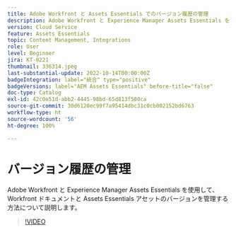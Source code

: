 ```yaml
---
title: Adobe Workfront と Assets Essentials でのバージョン履歴の管理
description: Adobe Workfront と Experience Manager Assets Essentials を使用して、Workfront ドキュメントと Assets Essentials アセットのバージョンを管理する方法について説明します。
version: Cloud Service
feature: Assets Essentials
topic: Content Management, Integrations
role: User
level: Beginner
jira: KT-8221
thumbnail: 336314.jpeg
last-substantial-update: 2022-10-14T00:00:00Z
badgeIntegration: label="統合" type="positive"
badgeVersions: label="AEM Assets Essentials" before-title="false"
doc-type: Catalog
exl-id: 42c0e51d-abb2-4445-98bd-65d813f580ca
source-git-commit: 30d6120ec99f7a95414dbc31c0cb002152bd6763
workflow-type: ht
source-wordcount: '56'
ht-degree: 100%

---
```


# バージョン履歴の管理

Adobe Workfront と Experience Manager Assets Essentials を使用して、Workfront ドキュメントと Assets Essentials アセットのバージョンを管理する方法について説明します。

>[!VIDEO](https://video.tv.adobe.com/v/336314?quality=12&learn=on)
